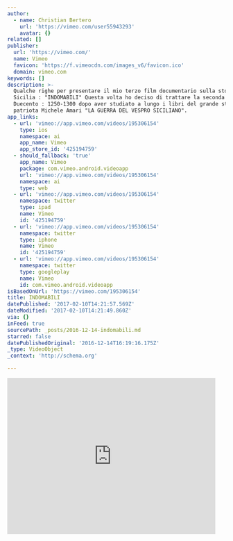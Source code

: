 ```yaml
---
author:
  - name: Christian Bertero
    url: 'https://vimeo.com/user55943293'
    avatar: {}
related: []
publisher:
  url: 'https://vimeo.com/'
  name: Vimeo
  favicon: 'https://f.vimeocdn.com/images_v6/favicon.ico'
  domain: vimeo.com
keywords: []
description: >-
  Qualche righe per presentare il mio terzo film documentario sulla storia di
  Sicilia : "INDOMABILI" Questa volta ho deciso di trattare la seconda metà del
  Duecento : 1250-1300 dopo aver studiato a lungo i libri del grande storico e
  patriota Michele Amari "LA GUERRA DEL VESPRO SICILIANO".
app_links:
  - url: 'vimeo://app.vimeo.com/videos/195306154'
    type: ios
    namespace: ai
    app_name: Vimeo
    app_store_id: '425194759'
  - should_fallback: 'true'
    app_name: Vimeo
    package: com.vimeo.android.videoapp
    url: 'vimeo://app.vimeo.com/videos/195306154'
    namespace: ai
    type: web
  - url: 'vimeo://app.vimeo.com/videos/195306154'
    namespace: twitter
    type: ipad
    name: Vimeo
    id: '425194759'
  - url: 'vimeo://app.vimeo.com/videos/195306154'
    namespace: twitter
    type: iphone
    name: Vimeo
    id: '425194759'
  - url: 'vimeo://app.vimeo.com/videos/195306154'
    namespace: twitter
    type: googleplay
    name: Vimeo
    id: com.vimeo.android.videoapp
isBasedOnUrl: 'https://vimeo.com/195306154'
title: INDOMABILI
datePublished: '2017-02-10T14:21:57.569Z'
dateModified: '2017-02-10T14:21:49.860Z'
via: {}
inFeed: true
sourcePath: _posts/2016-12-14-indomabili.md
starred: false
datePublishedOriginal: '2016-12-14T16:19:16.175Z'
_type: VideoObject
_context: 'http://schema.org'

---
```

<iframe src="https://cdn.embedly.com/widgets/media.html?src=https%3A%2F%2Fplayer.vimeo.com%2Fvideo%2F195306154&amp;url=https%3A%2F%2Fvimeo.com%2F195306154&amp;image=https%3A%2F%2Fi.vimeocdn.com%2Fvideo%2F607490657_295x166.jpg&amp;key=b7d04c9b404c499eba89ee7072e1c4f7&amp;type=text%2Fhtml&amp;schema=vimeo" width="480" height="360" scrolling="no" frameborder="0" allowfullscreen="" style=""></iframe>